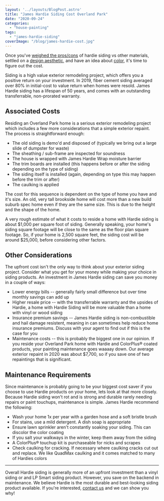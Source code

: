 ```yaml
---
layout: '../layouts/BlogPost.astro'
title: "James Hardie Siding Cost Overland Park"
date: "2020-09-24"
categories: 
  - "house-painting"
tags: 
  - "james-hardie-siding"
coverImage: "/blog/james-hardie-cost.jpg"
---
```


Once you've [weighed the pros/cons](https://greatplainspaintingkc.com/james-hardie-siding-overland-park/) of hardie siding vs other materials, settled on a [design aesthetic](https://greatplainspaintingkc.com/james-hardie-fiber-cement-siding-overland-park/), and have an idea about [color](https://greatplainspaintingkc.com/james-hardie-colorplus-siding-overland-park/), it's time to figure out the cost.

Siding is a high value exterior remodeling project, which offers you a positive return on your investment. In 2019, fiber cement siding averaged over 80% in initial-cost to value return when homes were resold. James Hardie siding has a lifespan of 50 years, and comes with an outstanding transferrable, non-prorated warranty.

## Associated Costs

Residing an Overland Park home is a serious exterior remodeling project which includes a few more considerations that a simple exterior repaint. The process is straightforward enough:

- The old siding is demo'd and disposed of (typically we bring out a large slide of dumpster for waste)
- The sheathing / sub-frame are inspected for soundness
- The house is wrapped with James Hardie Wrap moisture barrier
- The trim boards are installed (this happens before or after the siding depending on the type of siding)
- The siding itself is installed (again, depending on type this may happen before the trim or after)
- The caulking is applied

The cost for this sequence is dependent on the type of home you have and it's size. An old, very tall brookside home will cost more than a new build suburb spec home even if they are the same size. This is due to the height and the shape of the home.

A very rough estimate of what it costs to reside a home with Hardie siding is about $1,000 per square foot of siding. Generally speaking, your home's siding square footage will be close to the same as the floor plan square footage. So, if your home is 2,500 square feet, the siding cost will be around $25,000, before considering other factors.

## Other Considerations

The upfront cost isn't the only way to think about your exterior siding project. Consider what you get for your money while making your choice in siding products. An investment in James Hardie siding can save you money in a couple of ways:

- Lower energy bills -- generally fairly small difference but over time monthly savings can add up
- Higher resale price -- with the transferrable warranty and the upsides of Hardie, a home with Hardie Siding will be more valuable than a home with vinyl or wood siding
- Insurance premium savings -- James Hardie siding is non-combustible and hail damage resistent, meaning in can sometimes help reduce home insurance premiums. Discuss with your agent to find out if this is the case for you
- Maintenance costs -- this is probably the biggest one in our opinion. If you reside your Overland Park home with Hardie and ColorPlus® coated products, your painting maintenance goes waaaay down. Our average exterior repaint in 2020 was about $7,700, so if you save one of two repaintings that is significant.

## Maintenance Requirements

Since maintenance is probably going to be your biggest cost saver if you choose to use Hardie products on your home, lets look at that more closely. Because Hardie siding won't rot and is strong and durable rarely needing repairs or paint touchups, maintenance is simple. James Hardie recommend the following:

- Wash your home 1x per year with a garden hose and a soft bristle brush
- For stains, use a mild detergent. A dish soap is appropriate
- Ensure lawn sprinkler aren't constantly soaking your siding. This can discolor the color coating
- If you salt your walkways in the winter, keep them away from the siding
- A ColorPlus® touchup kit is purchaseable for nicks and scrapes
- Check caulking for cracking. If necessary where caulking cracks cut out and replace. We like QuadMax caulking and it comes matched to many of Hardies colors

* * *

Overall Hardie siding is generally more of an upfront investment than a vinyl siding or and LP Smart siding product. However, you save on the backend in maintenance. We believe Hardie is the most durable and best-looking siding product available. If you're interested, [contact us](https://greatplainspaintingkc.com/contact/) and we can show you why!
